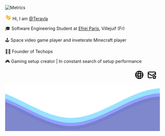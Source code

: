 ![Metrics](https://github.com/Teravla/Teravla/raw/main/resources/github-metrics.svg)

<p>   <img src="./resources/hi.gif" width="20"> Hi, I am  <a href="https://github.com/Teravla">@Teravla</a></p>

<p>   🎓 Software Engineering Student at <a href="https://www.efrei.fr/">Efrei Paris</a>, Villejuif (Fr)</p>

<p>   🕹️ Space video game player and inveterate Minecraft player</p>

<p>   👨‍💼 Founder of Techops</p>

<p>   🎮 Gaming setup creator | In constant search of setup performance</p>

<p align="right">
    <a href="https://www.techops.tf"><img src="./resources/website.svg" alt="Website" style="width: 32px; height: 32px; margin-right: 5px;"/></a>
    <a href="mailto:github.contact@techops.tf"><img src="./resources/mail.svg" alt="Email" style="width: 32px; height: 32px; margin-right: 10px;"/></a>
</p>

<img src="./resources/waves.svg" width="100%" height="150">



<!--
**Teravla/Teravla** is a ✨ _special_ ✨ repository because its `README.md` (this file) appears on your GitHub profile.

Here are some ideas to get you started:

- 🔭 I’m currently working on ...
- 🌱 I’m currently learning ...
- 👯 I’m looking to collaborate on ...
- 🤔 I’m looking for help with ...
- 💬 Ask me about ...
- 📫 How to reach me: ...
- 😄 Pronouns: ...
- ⚡ Fun fact: ...
-->
